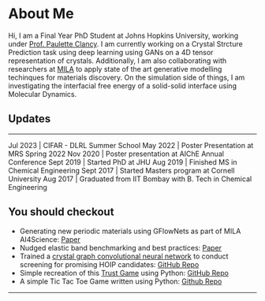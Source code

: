 # About Me

Hi, I am a Final Year PhD Student at Johns Hopkins University, working under [Prof. Paulette Clancy](https://clancygroup.wse.jhu.edu/). I am currently working on a Crystal Strcture Prediction task using deep learning using GANs on a 4D tensor representation of crystals. Additionally, I am also collaborating with researchers at [MILA](https://mila.quebec/en/) to apply state of the art generative modelling techinques for materials discovery. On the simulation side of things, I am investigating the interfacial free energy of a solid-solid interface using Molecular Dynamics.

## Updates

* * *

Jul 2023 | CIFAR - DLRL Summer School
May 2022 | Poster Presentation at MRS Spring 2022
Nov 2020 | Poster presentation at AIChE Annual Conference
Sept 2019 | Started PhD at JHU
Aug 2019 | Finished MS in Chemical Engineering
Sept 2017 | Started Masters program at Cornell University
Aug 2017 | Graduated from IIT Bombay with B. Tech in Chemical Engineering

## You should checkout

* Generating new periodic materials using GFlowNets as part of MILA AI4Science: [Paper](https://arxiv.org/abs/2310.04925)
* Nudged elastic band benchmarking and best practices: [Paper](https://doi.org/10.1021/acs.jctc.1c00926)
* Trained a [crystal graph convolutional neural network](https://arxiv.org/abs/1710.10324) to conduct screening for promising HOIP candidates: [GitHub Repo](https://github.com/sh-divya/cgcnn_hoip)
* Simple recreation of this [Trust Game](https://ncase.me/trust/) using Python: [GitHub Repo](https://github.com/sh-divya/Trust_Game)
* A simple Tic Tac Toe Game written using Python: [Github Repo](https://github.com/sh-divya/Tic_Tac_Toe)

* * *
